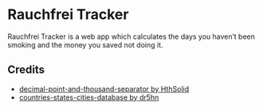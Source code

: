 # Rauchfrei Tracker

Rauchfrei Tracker is a web app which calculates the days you haven’t been smoking and the money you saved not doing it.

## Credits

- [decimal-point-and-thousand-separator by HthSolid](https://github.com/HthSolid/decimal-point-and-thousand-separator)
- [countries-states-cities-database by dr5hn](https://github.com/dr5hn/countries-states-cities-database)
